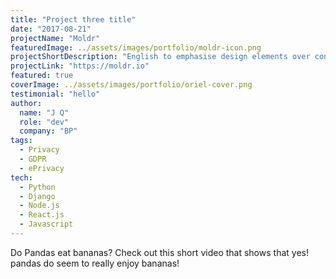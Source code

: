 ```yaml
---
title: "Project three title"
date: "2017-08-21"
projectName: "Moldr"
featuredImage: ../assets/images/portfolio/moldr-icon.png
projectShortDescription: "English to emphasise design elements over content. It's also called placeholder (or filler)."
projectLink: "https://moldr.io"
featured: true
coverImage: ../assets/images/portfolio/oriel-cover.png
testimonial: "hello"
author:
  name: "J Q"
  role: "dev"
  company: "BP"
tags:
  - Privacy
  - GDPR
  - ePrivacy
tech:
  - Python
  - Django
  - Node.js
  - React.js
  - Javascript
---
```


Do Pandas eat bananas? Check out this short video that shows that yes! pandas do
seem to really enjoy bananas!
